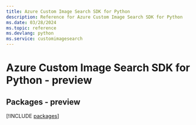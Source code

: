 ```yaml
---
title: Azure Custom Image Search SDK for Python
description: Reference for Azure Custom Image Search SDK for Python
ms.date: 03/28/2024
ms.topic: reference
ms.devlang: python
ms.service: customimagesearch
---
```

# Azure Custom Image Search SDK for Python - preview
## Packages - preview
[!INCLUDE [packages](custom-image-search-index.md)]